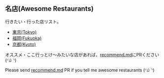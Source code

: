 ## 名店(Awesome Restaurants)

行きたい・行った店リスト。

- [東京(Tokyo)](https://github.com/sjntn/meiten/blob/master/tokyo.md)
- [福岡(Fukuoka)](https://github.com/sjntn/meiten/blob/master/fukuoka.md)
- [京都(Kyoto)](https://github.com/sjntn/meiten/blob/master/kyoto.md)

オススメ・ここ行っとけ〜みたいな店があれば、[recommend.md](https://github.com/sjntn/meiten/blob/master/recommend.md)にPRください(◜௰◝)

Please send [recommend.md](https://github.com/sjntn/meiten/blob/master/recommend.md) PR if you tell me awesome restaurants (◜௰◝)
